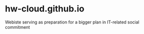 # hw-cloud.github.io
Webiste serving as preparation for a bigger plan in IT-related social commitment
